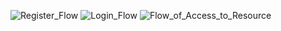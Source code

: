 ![Register_Flow](https://github.com/FarukErat/NoteTree-Microservices/assets/92527106/14bcd267-c5e5-4bb1-9cff-170cb3aa2d37)
![Login_Flow](https://github.com/FarukErat/NoteTree-Microservices/assets/92527106/05d195e2-2274-44ca-a0e6-3bf812148eda)
![Flow_of_Access_to_Resource](https://github.com/FarukErat/NoteTree-Microservices/assets/92527106/5b016723-1a7f-4f09-bb59-44120649a2e4)
